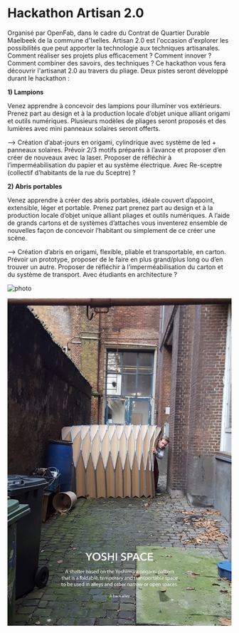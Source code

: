 # Hackathon Artisan 2.0
Organisé par OpenFab, dans le cadre du Contrat de Quartier Durable Maelbeek de la commune d'Ixelles.
Artisan 2.0 est l'occasion d'explorer les possibilités que peut apporter la technologie aux techniques artisanales. Comment réaliser ses projets plus efficacement ? Comment innover ? Comment combiner des savoirs, des techniques ?
Ce hackathon vous fera découvrir l'artisanat 2.0 au travers du pliage. Deux pistes seront développé durant le hackathon :


**1)	Lampions** 

Venez apprendre à concevoir des lampions pour illuminer vos extérieurs. Prenez part au design et à la production locale d’objet unique alliant origami et outils numériques. Plusieurs modèles de pliages seront proposés et des lumières avec mini panneaux solaires seront offerts.

--> Création d’abat-jours en origami, cylindrique avec système de led + panneaux solaires. Prévoir 2/3 motifs préparés à l’avance et proposer d’en créer de nouveaux avec la laser. Proposer de réfléchir à l’imperméabilisation du papier et au système électrique.
Avec Re-sceptre (collectif d’habitants de la rue du Sceptre) ?




**2)	Abris portables**

Venez apprendre à créer des abris portables, idéale couvert d’appoint, extensible, léger et portable. Prenez part prenez part au design et à la production locale d’objet unique alliant pliages et outils numériques. A l’aide de grands cartons et de systèmes d’attaches vous inventerez ensemble de nouvelles façon de concevoir l’habitant ou simplement de ce créer une scène.

--> Création d’abris en origami, flexible, pliable et transportable, en carton. Prévoir un prototype, proposer de le faire en plus grand/plus long ou d’en trouver un autre. Proposer de réfléchir à l’imperméabilisation du carton et du système de transport.
Avec étudiants en architecture ? 


![photo](https://github.com/DewiBrunet/artisan2.0/blob/master/Photo/Lampion.JPG)

![photo](https://github.com/DewiBrunet/artisan2.0/blob/master/Photo/Abris.jpg)
